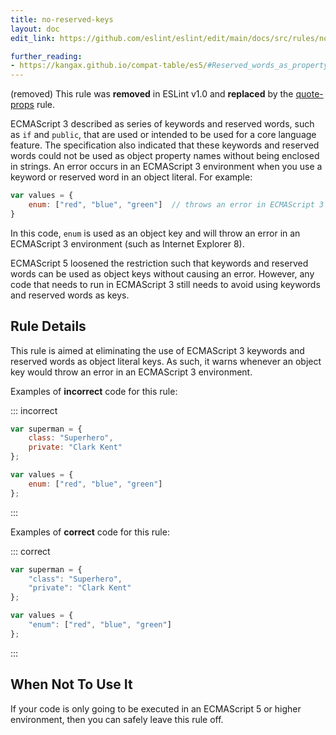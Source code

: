```yaml
---
title: no-reserved-keys
layout: doc
edit_link: https://github.com/eslint/eslint/edit/main/docs/src/rules/no-reserved-keys.md

further_reading:
- https://kangax.github.io/compat-table/es5/#Reserved_words_as_property_names
---
```



(removed) This rule was **removed** in ESLint v1.0 and **replaced** by the [quote-props](quote-props) rule.

ECMAScript 3 described as series of keywords and reserved words, such as `if` and `public`, that are used or intended to be used for a core language feature. The specification also indicated that these keywords and reserved words could not be used as object property names without being enclosed in strings. An error occurs in an ECMAScript 3 environment when you use a keyword or reserved word in an object literal. For example:

```js
var values = {
    enum: ["red", "blue", "green"]  // throws an error in ECMAScript 3
}
```

In this code, `enum` is used as an object key and will throw an error in an ECMAScript 3 environment (such as Internet Explorer 8).

ECMAScript 5 loosened the restriction such that keywords and reserved words can be used as object keys without causing an error. However, any code that needs to run in ECMAScript 3 still needs to avoid using keywords and reserved words as keys.

## Rule Details

This rule is aimed at eliminating the use of ECMAScript 3 keywords and reserved words as object literal keys. As such, it warns whenever an object key would throw an error in an ECMAScript 3 environment.

Examples of **incorrect** code for this rule:

::: incorrect

```js
var superman = {
    class: "Superhero",
    private: "Clark Kent"
};

var values = {
    enum: ["red", "blue", "green"]
};
```

:::

Examples of **correct** code for this rule:

::: correct

```js
var superman = {
    "class": "Superhero",
    "private": "Clark Kent"
};

var values = {
    "enum": ["red", "blue", "green"]
};
```

:::

## When Not To Use It

If your code is only going to be executed in an ECMAScript 5 or higher environment, then you can safely leave this rule off.
